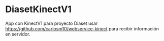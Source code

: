 # DiasetKinectV1
App con KinectV1 para proyecto Diaset
usar https://github.com/carlosm10/webservice-kinect para recibir información en servidor.
